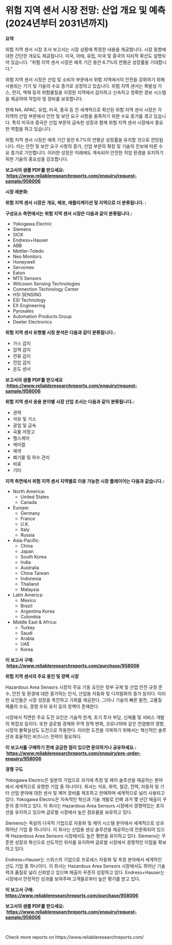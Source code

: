 <p><h1>위험 지역 센서 시장 전망: 산업 개요 및 예측 (2024년부터 2031년까지)</h1></p><p><strong>요약</strong></p>
<p><p>위험 지역 센서 시장 조사 보고서는 시장 상황에 특정한 내용을 제공합니다. 시장 동향에 대한 간단한 개요도 제공됩니다. 미국, 아태, 유럽, 미국 및 중국의 지리적 확산도 설명되어 있습니다. "위험 지역 센서 시장은 예측 기간 동안 6.7%의 연평균 성장률을 기대합니다."</p><p>위험 지역 센서 시장은 산업 및 소비자 부문에서 위험 지역에서의 안전을 강화하기 위해 사용되는 기기 및 기술의 수요 증가로 성장하고 있습니다. 위험 지역 센서는 폭발성 가스, 먼지, 액체 등의 위험물질을 지정된 지역에서 감지하고 신속하고 정확한 경보 시스템을 제공하여 작업자 및 장비를 보호합니다.</p><p>현재 NA, APAC, 유럽, 미국, 중국 등 전 세계적으로 확산된 위험 지역 센서 시장은 각 지역의 산업 부문에서 안전 및 보안 요구 사항을 충족하기 위한 수요 증가를 겪고 있습니다. 특히 미국과 중국은 산업 부문의 급속한 성장과 함께 위험 지역 센서 시장에서 중요한 역할을 하고 있습니다.</p><p>위험 지역 센서 시장은 예측 기간 동안 6.7%의 연평균 성장률을 유지할 것으로 전망됩니다. 이는 안전 및 보안 요구 사항의 증가, 산업 부문의 확장 및 기술의 진보에 따른 수요 증가로 기인합니다. 이러한 성장은 미래에도 계속되어 안전한 작업 환경을 유지하기 위한 기술의 중요성을 강조합니다.</p></p>
<p><strong>보고서의 샘플 PDF를 받으세요: &nbsp;<a href="https://www.reliableresearchreports.com/enquiry/request-sample/958006">https://www.reliableresearchreports.com/enquiry/request-sample/958006</a></strong></p>
<p><strong>시장 세분화:</strong></p>
<p><strong> 위험 지역 센서 시장은 개요, 배포, 애플리케이션 및 지역으로 더 분류됩니다. :</strong></p>
<p><strong>구성요소 측면에서는 위험 지역 센서 시장은 다음과 같이 분류됩니다.:</strong></p>
<p><ul><li>Yokogawa Electric</li><li>Siemens</li><li>SICK</li><li>Endress+Hauser</li><li>ABB</li><li>Mettler-Toledo</li><li>Neo Monitors</li><li>Honeywell</li><li>Servomex</li><li>Eaton</li><li>MTS Sensors</li><li>Wilcoxon Sensing Technologies</li><li>Connection Technology Center</li><li>HSI SENSING</li><li>ESI Technology</li><li>EX Engineering</li><li>Pyrosales</li><li>Automation Products Group</li><li>Deeter Electronics</li></ul></p>
<p><strong> 위험 지역 센서 유형별 시장 분석은 다음과 같이 분류됩니다.:</strong></p>
<p><ul><li>가스 감지</li><li>압력 감지</li><li>전류 감지</li><li>전압 감지</li><li>온도 센서</li></ul></p>
<p><strong>보고서의 샘플 PDF를 받으세요 :<a href="https://www.reliableresearchreports.com/enquiry/request-sample/958006">https://www.reliableresearchreports.com/enquiry/request-sample/958006</a></strong></p>
<p><strong> 위험 지역 센서 응용 분야별 시장 산업 조사는 다음과 같이 분류됩니다.:</strong></p>
<p><ul><li>권력</li><li>석유 및 가스</li><li>광업 및 금속</li><li>곡물 저장고</li><li>헬스케어</li><li>케미컬</li><li>제약</li><li>폐기물 및 하수 관리</li><li>비료</li><li>기타</li></ul></p>
<p><strong>지역 측면에서 위험 지역 센서 지역별로 이용 가능한 시장 플레이어는 다음과 같습니다.:</strong></p>
<p><ul>
    <li>
        North America:
        <ul>
            <li>United States</li>
            <li>Canada</li>
        </ul>
    </li>
    <li>
        Europe:
        <ul>
            <li>Germany</li>
            <li>France</li>
            <li>U.K.</li>
            <li>Italy</li>
            <li>Russia</li>
        </ul>
    </li>
    <li>
        Asia-Pacific:
        <ul>
            <li>China</li>
            <li>Japan</li>
            <li>South Korea</li>
            <li>India</li>
            <li>Australia</li>
            <li>China Taiwan</li>
            <li>Indonesia</li>
            <li>Thailand</li>
            <li>Malaysia</li>
        </ul>
    </li>
    <li>
        Latin America:
        <ul>
            <li>Mexico</li>
            <li>Brazil</li>
            <li>Argentina Korea</li>
            <li>Colombia</li>
        </ul>
    </li>
    <li>
        Middle East & Africa:
        <ul>
            <li>Turkey</li>
            <li>Saudi</li>
            <li>Arabia</li>
            <li>UAE</li>
            <li>Korea</li>
        </ul>
    </li>
    </ul></p>
<p><strong>이 보고서 구매: &nbsp;<a href="https://www.reliableresearchreports.com/purchase/958006">https://www.reliableresearchreports.com/purchase/958006</a></strong></p>
<p><strong>위험 지역 센서의 주요 동인 및 장벽 시장</strong></p>
<p><p>Hazardous Area Sensors 시장의 주요 기동 요인은 정부 규제 및 산업 안전 규정 준수, 안전 및 환경에 대한 증가하는 인식, 산업용 자동화 및 디지털화의 증가 등이다. 이러한 요인들은 시장 성장을 촉진하고 기회를 제공한다. 그러나 기술의 빠른 발전, 고품질 제품의 수요, 경쟁 우위 유지 등의 장벽이 존재한다.</p><p>시장에서 직면한 주요 도전 요인은 기술적 한계, 초기 투자 부담, 신제품 및 서비스 개발의 복잡성 등이다. 또한 글로벌 경제와 무역 정책 변화, 코로나19와 같은 전염병의 영향, 시장의 불확실성도 도전으로 작용한다. 이러한 도전을 극복하기 위해서는 혁신적인 솔루션과 효율적인 비즈니스 전략이 필요하다.</p></p>
<p><strong>이 보고서를 구매하기 전에 궁금한 점이 있으면 문의하거나 공유하세요.: &nbsp;<a href="https://www.reliableresearchreports.com/enquiry/pre-order-enquiry/958006">https://www.reliableresearchreports.com/enquiry/pre-order-enquiry/958006</a></strong></p>
<p><strong>경쟁 구도</strong></p>
<p><p>Yokogawa Electric은 일본의 기업으로 과거에 측정 및 제어 솔루션을 제공하는 분야에서 세계적으로 유명한 기업 중 하나이다. 회사는 석유, 화학, 철강, 전력, 자동차 및 기타 산업 분야에 대한 센서 및 제어 장비를 제조하고 판매하며 세계적으로 널리 사용되고 있다. Yokogawa Electric은 지속적인 혁신과 기술 개발로 인해 과거 몇 년간 매출이 꾸준히 증가하고 있다. 이 회사는 Hazardous Area Sensors 시장에서 경쟁력있는 포지션을 유지하고 있으며 글로벌 시장에서 높은 점유율을 보유하고 있다.</p><p>Siemens는 독일의 다국적 기업으로 자동화 및 제어 시스템 분야에서 세계적으로 성과 뛰어난 기업 중 하나이다. 이 회사는 산업용 센싱 솔루션을 제공하는데 전문화되어 있으며 Hazardous Area Sensors 시장에서도 높은 평판을 유지하고 있다. Siemens는 꾸준한 성장과 혁신으로 선도적인 위치를 유지하며 글로벌 시장에서 경쟁적인 이점을 확보하고 있다.</p><p>Endress+Hauser는 스위스의 기업으로 프로세스 자동화 및 측정 분야에서 세계적인 선도 기업 중 하나이다. 이 회사는 Hazardous Area Sensors 시장에서도 뛰어난 기술력과 품질로 널리 신뢰받고 있으며 매출이 꾸준히 성장하고 있다. Endress+Hauser는 시장에서 안정적인 성과를 보여주며 고객들로부터 높은 평가를 받고 있다.</p></p>
<p><strong>이 보고서 구매: &nbsp; <a href="https://www.reliableresearchreports.com/purchase/958006">https://www.reliableresearchreports.com/purchase/958006</a></strong></p>
<p><strong>보고서의 샘플 PDF를 받으세요: &nbsp;<a href="https://www.reliableresearchreports.com/enquiry/request-sample/958006">https://www.reliableresearchreports.com/enquiry/request-sample/958006</a></strong><strong></strong></p>
<p>&nbsp;</p>
<p>Check more reports on https://www.reliableresearchreports.com/</p>